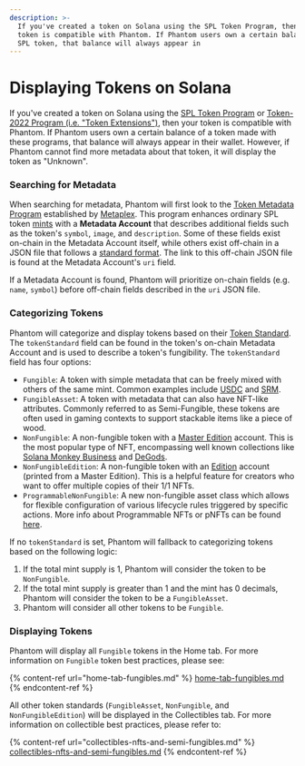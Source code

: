 ```yaml
---
description: >-
  If you've created a token on Solana using the SPL Token Program, then your
  token is compatible with Phantom. If Phantom users own a certain balance of an
  SPL token, that balance will always appear in
---
```


# Displaying Tokens on Solana

If you've created a token on Solana using the [SPL Token Program](https://spl.solana.com/token) or [Token-2022 Program (i.e. "Token Extensions")](https://spl.solana.com/token-2022), then your token is compatible with Phantom. If Phantom users own a certain balance of a token made with these programs, that balance will always appear in their wallet. However, if Phantom cannot find more metadata about that token, it will display the token as "Unknown".

### Searching for Metadata

When searching for metadata, Phantom will first look to the [Token Metadata Program](https://docs.metaplex.com/programs/token-metadata/overview) established by [Metaplex](https://www.metaplex.com/). This program enhances ordinary SPL token [mints](https://docs.solana.com/integrations/exchange#token-mints) with a **Metadata Account** that describes additional fields such as the token's `symbol`, `image`, and `description`. Some of these fields exist on-chain in the Metadata Account itself, while others exist off-chain in a JSON file that follows a [standard format](https://docs.metaplex.com/programs/token-metadata/token-standard). The link to this off-chain JSON file is found at the Metadata Account's `uri` field.

If a Metadata Account is found, Phantom will prioritize on-chain fields (e.g. `name`, `symbol`) before off-chain fields described in the `uri` JSON file.

### Categorizing Tokens

Phantom will categorize and display tokens based on their [Token Standard](https://docs.metaplex.com/programs/token-metadata/token-standard#token-standards). The `tokenStandard` field can be found in the token's on-chain Metadata Account and is used to describe a token's fungibility. The `tokenStandard` field has four options:

* `Fungible`: A token with simple metadata that can be freely mixed with others of the same mint. Common examples include [USDC](https://www.circle.com/en/usdc) and [SRM](https://www.projectserum.com/).
* `FungibleAsset`: A token with metadata that can also have NFT-like attributes. Commonly referred to as Semi-Fungible, these tokens are often used in gaming contexts to support stackable items like a piece of wood.
* `NonFungible`: A non-fungible token with a [Master Edition](https://docs.metaplex.com/programs/token-metadata/accounts#master-edition) account. This is the most popular type of NFT, encompassing well known collections like [Solana Monkey Business](https://solanamonkey.business/) and [DeGods](https://www.degods.com/).
* `NonFungibleEdition`: A non-fungible token with an [Edition](https://docs.metaplex.com/programs/token-metadata/accounts#edition) account (printed from a Master Edition). This is a helpful feature for creators who want to offer multiple copies of their 1/1 NFTs.
* `ProgrammableNonFungible`: A new non-fungible asset class which allows for flexible configuration of various lifecycle rules triggered by specific actions. More info about Programmable NFTs or pNFTs can be found [here](https://github.com/metaplex-foundation/metaplex-program-library/blob/master/token-metadata/program/ProgrammableNFTGuide.md).

If no `tokenStandard` is set, Phantom will fallback to categorizing tokens based on the following logic:

1. If the total mint supply is 1, Phantom will consider the token to be `NonFungible`.
2. If the total mint supply is greater than 1 and the mint has 0 decimals, Phantom will consider the token to be a `FungibleAsset`.
3. Phantom will consider all other tokens to be `Fungible`.

### Displaying Tokens

Phantom will display all `Fungible` tokens in the Home tab. For more information on `Fungible` token best practices, please see:

{% content-ref url="home-tab-fungibles.md" %}
[home-tab-fungibles.md](home-tab-fungibles.md)
{% endcontent-ref %}

All other token standards (`FungibleAsset`, `NonFungible`, and `NonFungibleEdition`) will be displayed in the Collectibles tab. For more information on collectible best practices, please refer to:

{% content-ref url="collectibles-nfts-and-semi-fungibles.md" %}
[collectibles-nfts-and-semi-fungibles.md](collectibles-nfts-and-semi-fungibles.md)
{% endcontent-ref %}
